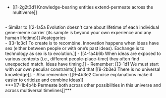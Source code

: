- [[1-2g2t3d1 Knowledge-bearing entities extend-permeate across the multiverse]]
<br>
- Similar to [[2-1a5a Evolution doesn't care about lifetime of each individual gene-meme carrier (its sample is beyond your own experience and any human lifetime)]] #categories
<br>
- [[3-1c3c1 To create is to recombine. Innovation happens when ideas have sex (either between people or with one’s past ideas). Exchange is to technology as sex is to evolution.]]
  - [[4-1a4b6b When ideas are exposed to various contexts (i.e., different people-place-time) they often find unexpected match. Ideas have timing.]]
    - Remember: [[3-1d1 We must start with our own peculiar constraints]] and that [[9-2b3e3 There is no universal knowledge]].
      - Also remember: [[9-4b3e2 Concise explanations make it easier to criticize and combine ideas]]
<br>
***[[7-1b4b4b Permeate both across other possibilities in this universe and across multiversal timelines]]***
